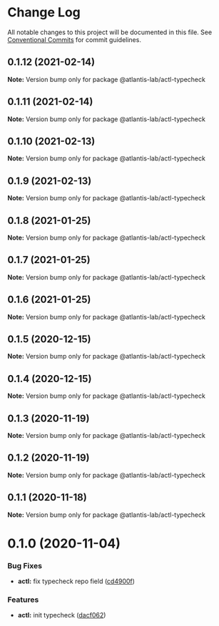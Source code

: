 # Change Log

All notable changes to this project will be documented in this file.
See [Conventional Commits](https://conventionalcommits.org) for commit guidelines.

## 0.1.12 (2021-02-14)

**Note:** Version bump only for package @atlantis-lab/actl-typecheck





## 0.1.11 (2021-02-14)

**Note:** Version bump only for package @atlantis-lab/actl-typecheck





## 0.1.10 (2021-02-13)

**Note:** Version bump only for package @atlantis-lab/actl-typecheck





## 0.1.9 (2021-02-13)

**Note:** Version bump only for package @atlantis-lab/actl-typecheck





## 0.1.8 (2021-01-25)

**Note:** Version bump only for package @atlantis-lab/actl-typecheck





## 0.1.7 (2021-01-25)

**Note:** Version bump only for package @atlantis-lab/actl-typecheck





## 0.1.6 (2021-01-25)

**Note:** Version bump only for package @atlantis-lab/actl-typecheck





## 0.1.5 (2020-12-15)

**Note:** Version bump only for package @atlantis-lab/actl-typecheck





## 0.1.4 (2020-12-15)

**Note:** Version bump only for package @atlantis-lab/actl-typecheck





## 0.1.3 (2020-11-19)

**Note:** Version bump only for package @atlantis-lab/actl-typecheck





## 0.1.2 (2020-11-19)

**Note:** Version bump only for package @atlantis-lab/actl-typecheck





## 0.1.1 (2020-11-18)

**Note:** Version bump only for package @atlantis-lab/actl-typecheck





# 0.1.0 (2020-11-04)


### Bug Fixes

* **actl:** fix typecheck repo field ([cd4900f](https://github.com/Atlantis-Lab/actl/commit/cd4900f7ee2e0ee2441a0848f20919e281de1869))


### Features

* **actl:** init typecheck ([dacf062](https://github.com/Atlantis-Lab/actl/commit/dacf0621afc69332048b74e27771eccbd13bf312))
